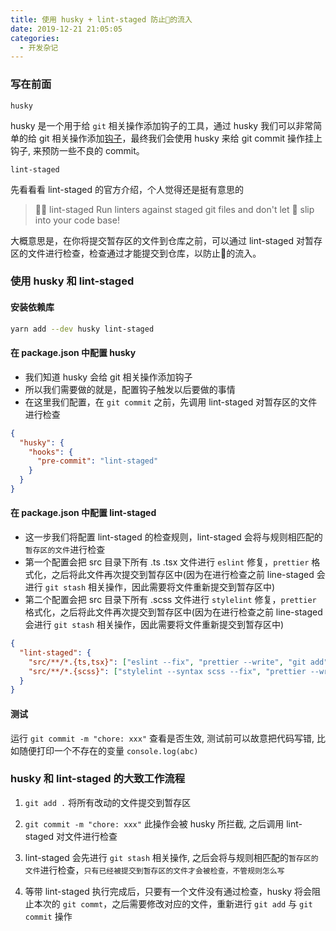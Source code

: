 ```yaml
---
title: 使用 husky + lint-staged 防止💩的流入
date: 2019-12-21 21:05:05
categories:
  - 开发杂记
---
```


### 写在前面

`husky`

husky 是一个用于给 `git` 相关操作添加钩子的工具，通过 husky 我们可以非常简单的给 git 相关操作添加[钩子](https://git-scm.com/book/en/v2/Customizing-Git-Git-Hooks)，最终我们会使用 husky 来给 git commit 操作挂上钩子, 来预防一些不良的 commit。

`lint-staged`

先看看看 lint-staged 的官方介绍，个人觉得还是挺有意思的

> &#x1f6ab;&#x1f4a9; lint-staged
> Run linters against staged git files and don't let &#x1f4a9; slip into your code base!

大概意思是，在你将提交暂存区的文件到仓库之前，可以通过 lint-staged 对暂存区的文件进行检查，检查通过才能提交到仓库，以防止&#x1f4a9;的流入。

<!--more-->

### 使用 husky 和 lint-staged

#### 安装依赖库

```bash
yarn add --dev husky lint-staged
```

#### 在 package.json 中配置 husky

- 我们知道 husky 会给 git 相关操作添加钩子
- 所以我们需要做的就是，配置钩子触发以后要做的事情
- 在这里我们配置，在 `git commit` 之前，先调用 lint-staged 对暂存区的文件进行检查

```json
{
  "husky": {
    "hooks": {
      "pre-commit": "lint-staged"
    }
  }
}
```

#### 在 package.json 中配置 lint-staged

- 这一步我们将配置 lint-staged 的检查规则，lint-staged 会将与规则相匹配的`暂存区的文件`进行检查
- 第一个配置会把 src 目录下所有 .ts .tsx 文件进行 `eslint` 修复，`prettier` 格式化，之后将此文件再次提交到暂存区中(因为在进行检查之前 line-staged 会进行 `git stash` 相关操作，因此需要将文件重新提交到暂存区中)
- 第二个配置会把 src 目录下所有 .scss 文件进行 `stylelint` 修复，`prettier` 格式化，之后将此文件再次提交到暂存区中(因为在进行检查之前 line-staged 会进行 `git stash` 相关操作，因此需要将文件重新提交到暂存区中)

```json
{
  "lint-staged": {
    "src/**/*.{ts,tsx}": ["eslint --fix", "prettier --write", "git add"],
    "src/**/*.{scss}": ["stylelint --syntax scss --fix", "prettier --write", "git add"]
  }
}
```

#### 测试

运行 `git commit -m "chore: xxx"` 查看是否生效, 测试前可以故意把代码写错, 比如随便打印一个不存在的变量 `console.log(abc)`

### husky 和 lint-staged 的大致工作流程

1. `git add .` 将所有改动的文件提交到暂存区

2. `git commit -m "chore: xxx"` 此操作会被 husky 所拦截, 之后调用 lint-staged 对文件进行检查

3. lint-staged 会先进行 `git stash` 相关操作, 之后会将与规则相匹配的`暂存区的文件`进行检查，`只有已经被提交到暂存区的文件才会被检查，不管规则怎么写`

4. 等带 lint-staged 执行完成后，只要有一个文件没有通过检查，husky 将会阻止本次的 `git commt`，之后需要修改对应的文件，重新进行 `git add` 与 `git commit` 操作
